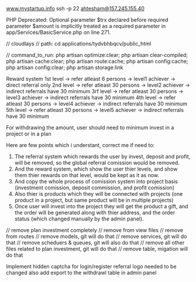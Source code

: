 www.mystartup.info
ssh -p 22 ahtesham@157.245.155.40

PHP Deprecated: Optional parameter $trx declared before required parameter $amount is implicitly treated as a required parameter in app/Services/BasicService.php on line 271.

// cloudlays
// path: cd applications/tydvbhbqcv/public_html

// command_to_run: php artisan optimize:clear; php artisan clear-compiled; php artisan cache:clear; php artisan route:cache; php artisan config:cache; php artisan config:clear; php artisan storage:link

Reward system
1st level -> refer atleast 6 persons -> level1 achiever -> direct referral only
2nd level -> refer atleast 30 persons -> level2 achiever -> indirect referrals have 30 minimum
3rf level -> refer atleast 30 persons -> level3 achiever -> indirect referrals have 30 minimum
4th level -> refer atleast 30 persons -> level4 achiever -> indirect referrals have 30 minimum
5th level -> refer atleast 30 persons -> level5 achiever -> indirect referrals have 30 minimum

For withdrawing the amount, user should need to minimum invest in a project or in a plan

Here are few points which i understant, correct me if need to:
1. The referral system which rewards the user by invest, deposit and profit, will be removed, so the global referral comission would be removed.
2. And the reward system, which show the user thier levels, and show them thier rewards on that level, would be kept as it as now.
3. And copy the whole process of comission system into project basis (investment comission, deposit commission, and profit comission)
4. Also thier is products which they will be connected with projects (one product in a project, but same product will be in multiple projects)
5. Once user will invest into the project they will get the product a gift, and the order will be generated along with thier address, and the order status (which changed manually by the admin panel).

// remove plan investment completely
// remove from view files
// remove from routes
// remove models, git will do that
// remove services, git will do that
// remove scheduers & queues, git will also do that
// remove all other files related to plan investment, git will do that
// remove table, migation will do that

Implement hidden captcha for login/register
referral logo needed to be changed
also add export to the withdrawl table in admin panel
